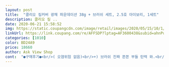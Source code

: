 ```yaml
---
layout: post 
title:  "클리오 킬커버 광채 파운데이션 38g + 브러쉬 세트, 2.5호 아이보리, 1세트" 
description: 클리오 킬 ..
date: 2020-06-21 15:58:52 
img: https://static.coupangcdn.com/image/retail/images/2020/05/15/10/1/7282c49d-1883-459c-8f79-94cf0a46cd5c.jpg 
linkUrl: https://link.coupang.com/re/AFFSDP?lptag=AF3600438&subid=ahnPublicAsk&pageKey=1602717787&itemId=2737438533&vendorItemId=70727510782&traceid=V0-113-ac10b88047745013 
categories: [1010] 
color: BD24A9 
price: 18660 
author: Ask View Shop 
cont:  "●구매후기●<br/>( 오염위험 없음)<br/>+) 브러쉬 진짜 쫀쫀 부들 탄력 와.<br/>.<br/> 피카소브러쉬 느낌나요 세상에... <br/>.<br/> 진짜 놀랐습니다 일반 로드샵 브러쉬라고 보기엔 컷팅도 잘되있고 추천합니다!! 브러쉬만 구매하래도 할듯해요!!!!!<br/>1방울을 브러쉬에 똑 떨어뜨려  아주 가볍고 화사하게<br/>2.<br/>5까지 다양한 피부표현 톤이 다양해서 좋았어요<br/>Gift  Brush  :A+<br/>SPF자외선 차단지수:50<br/>Tip<br/>^^정말  대만족해요<br/>☆1방울의 마법☆<br/>♥특히나 브러시는 최고다!!♥<br/>ㆍㄴㆍ!!♡♡♡♡♡<br/>개인적 취향을 적는 이유는 제게는 맞고 좋았지만 보송한걸 좋아하시거나 이러면 느끼는 바가 다를 수 있어서요^^<br/>거기다 브러쉬 같이 넣어주니 기획상품까지 이득 본 느낌이네요!<br/>결론☞<br/>결정했어요!!<br/>고민끝에  클리오킬 커버 광채파운데이션으로<br/>그래서 제가 2.<br/>5호 밝은 웜톤 라이트 베이지를 사용했을땐 어울리긴 하지만 쿨톤 베이스 보단 살짝 아쉬웠지만 웜톤 및 웜톤 그리고 저처럼 쿨쿨한 피부톤이 아니라면 잘사용하실 수 있을 것 같아요!<br/>그렇지만 메이크업포에버 hd 파데처럼 워터리하게 흐르는 제형은 아닙니다! (저는 메포 파데, 랑콤뗑이돌 같은 얇은 제형 파데를 얼굴 가운데만 바를때가 많습니다)<br/>기름진다 이런 느낌 전혀 아니고 속광으로 올라옵니다<br/>꾸덕한 제형도 그렇다고 엄청 묽은 제형도 아닙니다 적당한 농도이지만 살짝 묽은편에 가까울 듯 해요 아무래도 물광촉촉 파데다보니 수분감이 있는 편이라서요<br/>날씨도  더워지는데  땀도 많이나구  쿠션은  좀 피부가<br/>남편이  저에게 얼굴이  고와보인다구<br/>답답한  느낌이 들었거든요 <br/>되시길  바랍니다<br/>따로  선크림을  바르지않아도 8시간이상<br/>로드샵에서 볼수 없는 퀄이라고 할수 있을정도입니다.<br/> 일단 얼굴에 올리면 그면적이 커서 여러번 하지 않아도 되고 올라가는것도 이쁘게 올라와요.<br/> 안쪽은 도톰하고 밖으로 빠지면서 얇고 넓게 퍼져있는 것이 그 특징이고 부드러우면서도 손으로 뽑아봐도 빠져나오는거 없이 안정감 있고 커팅이 잘되어 모를 잡아주고 있어요.<br/> 웬만한 똥손도 파운데이션 양만 조절하면 결이 보이지 않을 겁니다.<br/> 솔직히 이제품을 사서 후회한다고 해도 브러시를 얻은게 득템이라는 생각이 들 정도로 마음에 드네요.<br/> 이전에 싸구려를 써서 그런가 똥손이라 그런가 다른 용도의 브러시는 다 괜찮은데 파데 브러시는 유목민에 결자국 때문에 늘 물먹인 퍼프를 쓰는 저에게는 인생 브러시가 될듯해요<br/>말해줘서  기분이 좋았어요!!<br/>모든분들  맨날맨날 건강하시고  예쁘고  행복한날들<br/>무향입니다 그래서 좋습니다 가끔 백화점이든 로드샵이던지 간에 파데에서 인위적 향 나면 별로인데 무향이라 좋았어요<br/>뭐 이렇게 종류가 많아? 귀찮아서 쿠션을쓸까? 하시는 분이라면 전 둘다 써봐서;;;ㄹㅇ 이제품 추천드려요.<br/> 구매 후에 리뷰, 제가 남긴거 있으니 보시면 왜 그런지 아실듯 해요.<br/> 쿠션은 모공 부각됩니다.<br/> 귀찮아서 샀다가 다른 제픔이랑 믹스해서 써야하거나 프라이머도 쓰셔야 할지도 몰라요<br/>바쁜 외출시  빠르고 만족한  메이크업 원하시면<br/>발림.<br/> ★★★.<br/> ★ 리퀴드 타입으로 손등에 올리면 약간 흘러내리는 정도라서 발림성은 상당히 좋은 편입니다.<br/><br/>배송:로켓배송 A+ 완전감사해요♡<br/>백화점 브랜드 제외하고 이정도 광 올라오는 파데는 오랜만이네요 ! 여름에 과연 괜찮을까 걱정이 되긴했어요 여름엔 아무래도 유분이 많이 올라오고 열때문에 모공이 오픈되니까요 ㅠㅠ! 그렇지만 출시시기가 여름이 가까워져서 그런지 그부분도 신경쓴 듯해요<br/>브러시.<br/> ★★★.<br/> ★.<br/> ★<br/>비교.<br/> ★★★.<br/> ★<br/>비교샷은 사진 확인하세용<br/>사랑받으실거예요^^<br/>사실 파운쿠션도  많이  사용해봤어요<br/>사용 후  넘넘 놀랐어요!! Why??<br/>사용감:A+<br/>사용감이  아주  가볍고  부드럽고 피부표현도<br/>사용방법: 한방울씩  펌핑하여  메이크업<br/>사용해보세요^^<br/>색감표현.<br/> ★★★.<br/> ★.<br/> ★<br/>색상 선택 실수 했을경우: 어둡게 샀다면 얼굴 외곽을 바르고 반톤 밝은걸로 샀다면 턱 광대 콧대 라인에 발라도 될거같아요.<br/> 잘못사면 버리지마세요.<br/> 어찌어찌 다 활용가능합니다!!<br/>색상이 상당히 많이 나와서 헷갈리실텐데요.<br/> 2호와 3호 사이에 2.<br/>5호가 추가, 3호와 4호 사이에 3.<br/>5가 추가되어 총 여섯가지가 있어요.<br/> 선택의 폭이 넓겠죠.<br/> 무조건 테스트하고 사라고 하고 싶지만 이 시국에 매장에는 못가겠다!!하시는 분들을 위해서 2.<br/>5호는 평소 21호 쓰시는 밝은 웜톤이, 3.<br/>5호는 22호 쿨톤이 쓰시기에 맞을거 같아요.<br/><br/>수분감과 함께 피부 쫀쫀해지는 느낌표현이 됩니다!<br/>수분및물광 피부표현 .<br/> ★★★.<br/> ★.<br/> ★<br/>수정화장 없이 8시간 정도 다크닝이 보이지 않고 5시간 정도 경과하면서 수분이 증발하듯이 광채는 점점 사라지는데요.<br/> 오히려 이부분 때문에 더럽게 무너지는 느낌이 들지 않고 예쁘게 날아간다? 라는 느낌이 들어요.<br/> 다크닝은 눈에 보이는 정도가 아니라 닦아냈을때 뭍어나는 것이 회색끼가 돈다는 느낌 정도네요.<br/><br/>아 맞다, 복합성, 건성은 추천!! 찐 지성, 땀 많은 타입은 비추 입니다.<br/><br/>앞으로도 도움되는 솔직한 상품평 남길게요<br/>어머낫^^완전  대박!!  강력추천해요<br/>와.<br/>.<br/> 광은 이가격대의 파데중엔 가장 예쁘게 올라오네요<br/>완전 짱이쥬!!<br/>용량:38g  대용량<br/>용량:A+<br/>유효기간:2022년으로  넉넉해요<br/>음 비교한 사진 보시면 왼쪽은 에스쁘아 프로테일러 비글로우 쿠션 바닐라 입니다 ! 이보다는 살짝 옐로우가 더 들어간 느낌이에요! 전 핑크핑크 느낌을 좋아하지만 옐로우 파데 중에는 진짜 얼굴 잿빛 안돌고 잘 올라오는 편이네요<br/>이렇게  킬커버광채파운데이션이  좋은데<br/>이번 광채 파운데이션은 제가 원래 물광 살짝 도는 메이크업을 선호하기도 하고 피부에 두텁게 바르는걸 좋아하지 않다보니 얇게 깔리는 파데를 선호합니다<br/>이번 클리오 신상은 지금 리뷰하는 요 제품과 작은 미니어쳐를 연상하게 하는 제품 두가지, 여섯개의 색상 라인으로 출시되었고요.<br/> 가격은 작은건 1.<br/>5대(쿠팡 9900)로 여행용으로 들고다니기 딱 좋은 사이즈인데, 이 제품은 구성에 브러쉬가 같이와요.<br/> 근데 이 브러시가 정말 대박이라, 이제품을 더더 추천!! 디자인은 진짜 고오오급스러운데 유리로 되어있어서 묵직한데도 얇아서 손에 쏙 잡히는 그립감이 좋았어요.<br/><br/>이전에 구매해서 사용한 광채쿠션,마스카라,립 ,브로우카라,아이라이너 등이 가격 보다 좋은 품질 이라는 생각이 들어서 선호하는 브랜드이기도 합니다 가격도 품질 대비 합리적이라고 생각하구요!:)<br/>이제  알았다니  ㅠㅠ<br/>일단 왜 하필 이런 시기, 또 계절에 이런 좋은 제품을 출시한건지 클리오 찐팬인 저는 조금 안타깝다는 생각이 드네요ㅠ더구나 물광? 지금 말고 가을겨울에 나왔으면 대박쳤을거같은데ㅜ 사실 클리오는 쿠션이나 색조 아이팔레트로 유명하지 파운데이션은 별로 알려진게 없잖아요? 그래서 만든 야심작처럼 실제로 괜찮기도 해서 리뷰할맛 나는듯.<br/><br/>일단 저는 클리오 제품에 대한 이미지가 굉장히 좋은 편입니다<br/>자연스러워서  진짜  정말  잘  선택한것  같아요!!<br/>자외선차단과  ♡미백  ♡<br/>전 쿨톤에 가까운 뉴트럴톤이고 대부분 17<br/> -21호 사용합니다 브랜드마다 살짝 다르다보니 13호 사용하는 곳도 있고 브랜드에서 가장 밝은거 사용하면 피부톤가 잘맞는 피부입니다<br/>전반적으로 잘 만들어졌고 굉장히 디테일까지 신경써서 만들었구나 하는 느낌 받았어요 솔직히 별로면 엄청 솔직한 후기 남기는 편인데 그럴게 없네요^^!<br/>정말 추천해요! 전 쿨톤 베이스로 또 사용할겁니다!<br/>제형.<br/> ★★★.<br/> ★<br/>주름 개선의 3중 효과를 주는  기능성 화장품  이라네요^^<br/>지속성.<br/> ★★★<br/>총평.<br/> ★★★.<br/> ★.<br/> ★<br/>친구나 지인  아내 그리고  자녀분에게 선물하시면<br/>커버.<br/> ★★★.<br/> ★솔직히 광채 쿠션에서 커버력을 기대하진 말아야 하고 실제로 피부에 올리면 맑고 깨끗한 느낌이 나게 올라갑니다.<br/> 전커버도 어느정도 되길 원해서 별점을 확 내리고 싶은데, 이전 제품인 (리뷰에 있어요) 클리오 킬커버 광채 쿠션에서 보이던 모공 부각!!이 제품에서 보이지 않는 것에 별점을 하나만 내려 줍니다.<br/> 제가 광채쿠션에서 단점으로 꼽았던 모공과 각질, 꼬끼임 부분이 없네요.<br/> 굿굿<br/>커버력은 좀 떨어져 아쉬운 맘에 별 하나 차감.<br/> 그러나 가성비 끝판냈고 다양한 색상과 예쁜 피부표현 자연스러운 물광, 여기에 모공 커버까지 되는 최고의 제품이라 할 수 있겠다.<br/><br/>쿠션을 살까?광채 파운데이션을 살까?어떻게할까?<br/>쿠팡 ♡사랑해요^^<br/>킬커버  광채 파운데이션을 구매하셔서<br/>피부 표현이  되구요 실크처럼  부드러워요^^♡<br/>향.<br/> ★★★.<br/> ★.<br/> ★<br/>화사함:A+<br/>" 
---
```

